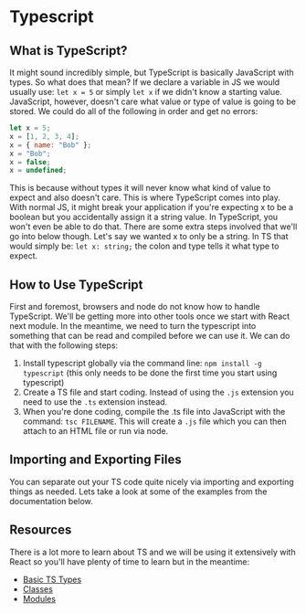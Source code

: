# Typescript

## What is TypeScript?

It might sound incredibly simple, but TypeScript is basically JavaScript with types. So what does that mean? If we declare a variable in JS we would usually use: `let x = 5` or simply `let x` if we didn't know a starting value. JavaScript, however, doesn't care what value or type of value is going to be stored. We could do all of the following in order and get no errors:

```javascript
let x = 5;
x = [1, 2, 3, 4];
x = { name: "Bob" };
x = "Bob";
x = false;
x = undefined;
```

This is because without types it will never know what kind of value to expect and also doesn't care. This is where TypeScript comes into play. With normal JS, it might break your application if you're expecting x to be a boolean but you accidentally assign it a string value. In TypeScript, you won't even be able to do that. There are some extra steps involved that we'll go into below though. Let's say we wanted x to only be a string. In TS that would simply be: `let x: string;` the colon and type tells it what type to expect.

## How to Use TypeScript

First and foremost, browsers and node do not know how to handle TypeScript. We'll be getting more into other tools once we start with React next module. In the meantime, we need to turn the typescript into something that can be read and compiled before we can use it. We can do that with the following steps:

1. Install typescript globally via the command line: `npm install -g typescript` (this only needs to be done the first time you start using typescript)
2. Create a TS file and start coding. Instead of using the `.js` extension you need to use the `.ts` extension instead.
3. When you're done coding, compile the .ts file into JavaScript with the command: `tsc FILENAME`. This will create a `.js` file which you can then attach to an HTML file or run via node.

## Importing and Exporting Files

You can separate out your TS code quite nicely via importing and exporting things as needed. Lets take a look at some of the examples from the documentation below.

## Resources

There is a lot more to learn about TS and we will be using it extensively with React so you'll have plenty of time to learn but in the meantime:

- [Basic TS Types](https://www.typescriptlang.org/docs/handbook/basic-types.html)
- [Classes](https://www.typescriptlang.org/docs/handbook/classes.html)
- [Modules](https://www.typescriptlang.org/docs/handbook/modules.html)
